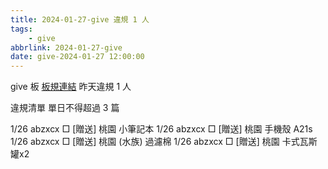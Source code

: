 ```yaml
---
title: 2024-01-27-give 違規 1 人
tags:
    - give
abbrlink: 2024-01-27-give
date: give-2024-01-27 12:00:00
---
```

give 板 [板規連結](https://www.ptt.cc/bbs/give/M.1612495900.A.C32.html)
昨天違規 1 人
<!-- more -->

違規清單
單日不得超過 3 篇

1/26 abzxcx □ [贈送] 桃園 小筆記本
1/26 abzxcx □ [贈送] 桃園 手機殼 A21s
1/26 abzxcx □ [贈送] 桃園 (水族) 過濾棉
1/26 abzxcx □ [贈送] 桃園 卡式瓦斯罐x2
